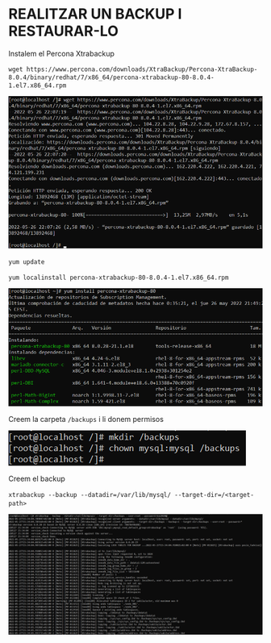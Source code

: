 # REALITZAR UN BACKUP I RESTAURAR-LO

Instalem el Percona Xtrabackup
```
wget https://www.percona.com/downloads/XtraBackup/Percona-XtraBackup-8.0.4/binary/redhat/7/x86_64/percona-xtrabackup-80-8.0.4-1.el7.x86_64.rpm
```

![ScreenShot](imgs/wget.png)

`yum update`

`yum localinstall percona-xtrabackup-80-8.0.4-1.el7.x86_64.rpm`

![ScreenShot](imgs/install.png)

Creem la carpeta `/backups` i li donem permisos

![ScreenShot](imgs/carpeta.png)

Creem el backup

`xtrabackup --backup --datadir=/var/lib/mysql/ --target-dir=/<target-path>`

![ScreenShot](imgs/backup.png)
